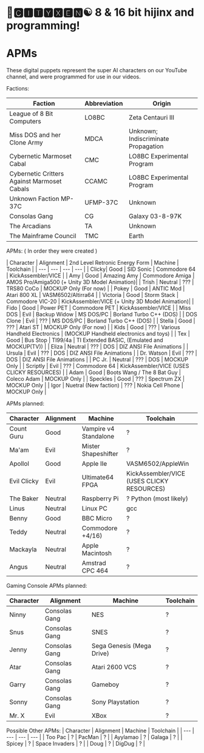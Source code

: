 # 🌆🅲🅸🆃🆈🆇🅴🅽☯️ 8 & 16 bit hijinx and programming!

# APMs
 
These digital puppets represent the super AI characters on our YouTube channel, and were programmed for use in our videos.

Factions:

| Faction | Abbreviation | Origin |
| --- | --- | --- |
| League of 8 Bit Computers | LO8BC | Zeta Centauri III |
| Miss DOS and her Clone Army | MDCA | Unknown; Indiscriminate Propagation |
| Cybernetic Marmoset Cabal | CMC | LO8BC Experimental Program |
| Cybernetic Critters Against Marmoset Cabals | CCAMC | LO8BC Experimental Program |
| Unknown Faction MP-37C | UFMP-37C | Unknown |
| Consolas Gang | CG | Galaxy 03-8-97K |
| The Arcadians | TA | Unknown  |
| The Mainframe Council | TMC | Earth |

APMs: ( In order they were created )

| Character | Alignment | 2nd Level Retronic Energy Form | Machine | Toolchain |
| --- | --- | --- | --- | 
| Clicky| Good | SID Sonic | Commodore 64 | KickAssembler/VICE |
| Amy  | Good | Amazing Amy | Commodore Amiga | AMOS Pro/Amiga500 (+ Unity 3D Model Animation)|
| Trish | Neutral | ??? | TRS80 CoCo | MOCKUP Only (For now) |
| Pokey | Good | ANTIC Mod | Atari 800 XL | VASM6502/Altirra64 |
| Victoria | Good | Storm Stack | Commodore VIC-20 | KickAssembler/VICE (+ Unity 3D Model Animation)|
| Fido  | Good | Power PET | Commodore PET | KickAssembler/VICE |
| Miss DOS | Evil | Backup Widow | MS DOS/PC | Borland Turbo C++ (DOS) |
| DOS Clone | Evil | ??? | MS DOS/PC | Borland Turbo C++ (DOS) |
| Stella | Good | ??? | Atari ST | MOCKUP Only (For now) |
| Kids | Good | ??? | Various Handheld Electronics | (MOCKUP Handheld electronics and toys) |
| Tex    | Good | Bus Stop | TI99/4a   | TI Extended BASIC, (Emulated and MOCKUP(TV)) |
| Eliza | Neutral | ??? | DOS | DIZ ANSI File Animations |
| Ursula | Evil | ??? | DOS | DIZ ANSI File Animations |
| Dr. Watson | Evil | ??? | DOS | DIZ ANSI File Animations |
| PC Jr. | Neutral | ??? | DOS | MOCKUP Only |
| Scriptly | Evil | ??? | Commodore 64 | KickAssembler/VICE (USES CLICKY RESOURCES) |
| Adam | Good | Boots Wang / The 8 Bat Guy | Coleco Adam | MOCKUP Only |
| Speckles | Good | ??? | Spectrum ZX | MOCKUP Only |
| Igor | Nuetral (New faction) | ??? | Nokia Cell Phone | MOCKUP Only |

APMs planned:

| Character | Alignment | Machine | Toolchain |
| --- | --- | --- | --- |
| Count Guru  | Good    | Vampire v4 Standalone | ? |
| Ma'am       | Evil    | Mister Shapeshifter | ? |
| Apollol     | Good    | Apple IIe   | VASM6502/AppleWin |
| Evil Clicky | Evil    | Ultimate64 FPGA | KickAssembler/VICE (USES CLICKY RESOURCES)|
| The Baker   | Neutral | Raspberry Pi | ? Python (most likely) |
| Linus       | Neutral | Linux PC | gcc |
| Benny       | Good    | BBC Micro | ? |
| Teddy       | Neutral | Commodore +4/16) | ? |
| Mackayla    | Neutral | Apple Macintosh | ? |
| Angus       | Neutral | Amstrad CPC 464 | ? |

Gaming Console APMs planned:

| Character | Alignment | Machine | Toolchain |
| --- | --- | --- | --- |
| Ninny    | Consolas Gang | NES | ? |
| Snus     | Consolas Gang | SNES | ? |
| Jenny    | Consolas Gang | Sega Genesis (Mega Drive) | ? |
| Atar     | Consolas Gang | Atari 2600 VCS | ?|
| Garry    | Consolas Gang | Gameboy | ? |
| Sonny    | Consolas Gang | Sony Playstation | ? |
| Mr. X    | Evil | XBox | ? |

Possible Other APMs:
| Character | Alignment | Machine | Toolchain |
| --- | --- | --- | --- |
| Too Pac  | ? | PacMan | ? |
| Ayylamao | ? | Galaga | ? |
| Spicey   | ? | Space Invaders | ? |
| Doug     | ? | DigDug | ? |
